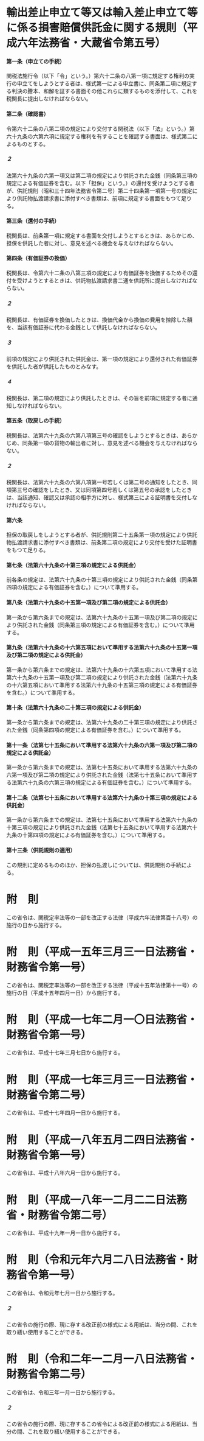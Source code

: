 # 輸出差止申立て等又は輸入差止申立て等に係る損害賠償供託金に関する規則（平成六年法務省・大蔵省令第五号）
#### 第一条（申立ての手続）
関税法施行令（以下「令」という。）第六十二条の八第一項に規定する権利の実行の申立てをしようとする者は、様式第一による申立書に、同条第二項に規定する判決の謄本、和解を証する書面その他これらに類するものを添付して、これを税関長に提出しなければならない。
#### 第二条（確認書）
令第六十二条の八第二項の規定により交付する関税法（以下「法」という。）第六十九条の六第六項に規定する権利を有することを確認する書面は、様式第二によるものとする。
##### ２
法第六十九条の六第一項又は第二項の規定により供託された金銭（同条第三項の規定による有価証券を含む。以下「担保」という。）の還付を受けようとする者が、供託規則（昭和三十四年法務省令第二号）第二十四条第一項第一号の規定により供託物払渡請求書に添付すべき書類は、前項に規定する書面をもつて足りる。
#### 第三条（還付の手続）
税関長は、前条第一項に規定する書面を交付しようとするときは、あらかじめ、担保を供託した者に対し、意見を述べる機会を与えなければならない。
#### 第四条（有価証券の換価）
税関長は、令第六十二条の八第三項の規定により有価証券を換価するためその還付を受けようとするときは、供託物払渡請求書二通を供託所に提出しなければならない。
##### ２
税関長は、有価証券を換価したときは、換価代金から換価の費用を控除した額を、当該有価証券に代わる金銭として供託しなければならない。
##### ３
前項の規定により供託された供託金は、第一項の規定により還付された有価証券を供託した者が供託したものとみなす。
##### ４
税関長は、第二項の規定により供託したときは、その旨を前項に規定する者に通知しなければならない。
#### 第五条（取戻しの手続）
税関長は、法第六十九条の六第八項第三号の確認をしようとするときは、あらかじめ、同条第一項の貨物の輸出者に対し、意見を述べる機会を与えなければならない。
##### ２
税関長は、法第六十九条の六第八項第一号若しくは第二号の通知をしたとき、同項第三号の確認をしたとき、又は同項第四号若しくは第五号の承認をしたときは、当該通知、確認又は承認の相手方に対し、様式第三による証明書を交付しなければならない。
#### 第六条
担保の取戻しをしようとする者が、供託規則第二十五条第一項の規定により供託物払渡請求書に添付すべき書類は、前条第二項の規定により交付を受けた証明書をもつて足りる。
#### 第七条（法第六十九条の十第三項の規定による供託金）
前各条の規定は、法第六十九条の十第三項の規定により供託された金銭（同条第四項の規定による有価証券を含む。）について準用する。
#### 第八条（法第六十九条の十五第一項及び第二項の規定による供託金）
第一条から第六条までの規定は、法第六十九条の十五第一項及び第二項の規定により供託された金銭（同条第三項の規定による有価証券を含む。）について準用する。
#### 第九条（法第六十九条の十六第五項において準用する法第六十九条の十五第一項及び第二項の規定による供託金）
第一条から第六条までの規定は、法第六十九条の十六第五項において準用する法第六十九条の十五第一項及び第二項の規定により供託された金銭（法第六十九条の十六第五項において準用する法第六十九条の十五第三項の規定による有価証券を含む。）について準用する。
#### 第十条（法第六十九条の二十第三項の規定による供託金）
第一条から第六条までの規定は、法第六十九条の二十第三項の規定により供託された金銭（同条第四項の規定による有価証券を含む。）について準用する。
#### 第十一条（法第七十五条において準用する法第六十九条の六第一項及び第二項の規定による供託金）
第一条から第六条までの規定は、法第七十五条において準用する法第六十九条の六第一項及び第二項の規定により供託された金銭（法第七十五条において準用する法第六十九条の六第三項の規定による有価証券を含む。）について準用する。
#### 第十二条（法第七十五条において準用する法第六十九条の十第三項の規定による供託金）
第一条から第六条までの規定は、法第七十五条において準用する法第六十九条の十第三項の規定により供託された金銭（法第七十五条において準用する法第六十九条の十第四項の規定による有価証券を含む。）について準用する。
#### 第十三条（供託規則の適用）
この規則に定めるもののほか、担保の払渡しについては、供託規則の手続による。
# 附　則
この省令は、関税定率法等の一部を改正する法律（平成六年法律第百十八号）の施行の日から施行する。
# 附　則（平成一五年三月三一日法務省・財務省令第一号）
この省令は、関税定率法等の一部を改正する法律（平成十五年法律第十一号）の施行の日（平成十五年四月一日）から施行する。
# 附　則（平成一七年二月一〇日法務省・財務省令第一号）
この省令は、平成十七年三月七日から施行する。
# 附　則（平成一七年三月三一日法務省・財務省令第二号）
この省令は、平成十七年四月一日から施行する。
# 附　則（平成一八年五月二四日法務省・財務省令第一号）
この省令は、平成十八年六月一日から施行する。
# 附　則（平成一八年一二月二二日法務省・財務省令第二号）
この省令は、平成十九年一月一日から施行する。
# 附　則（令和元年六月二八日法務省・財務省令第一号）
この省令は、令和元年七月一日から施行する。
##### ２
この省令の施行の際、現に存する改正前の様式による用紙は、当分の間、これを取り繕い使用することができる。
# 附　則（令和二年一二月一八日法務省・財務省令第二号）
この省令は、令和三年一月一日から施行する。
##### ２
この省令の施行の際、現に存するこの省令による改正前の様式による用紙は、当分の間、これを取り繕い使用することができる。
